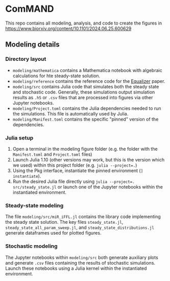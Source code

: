 # ComMAND

This repo contains all modeling, analysis, and code to create the figures in https://www.biorxiv.org/content/10.1101/2024.06.25.600629


## Modeling details

### Directory layout

- `modeling/mathematica` contains a Mathematica notebook with algebraic calculations for hte steady-state solution.
- `modeling/reference` contains the reference code for the [Equalizer](https://dx.doi.org/10.1038/s41467-021-23889-0) paper.
- `modeling/src` contains Julia code that simulates both the steady state and stochastic code. Generally, these simulations output simulation results as `.h5` or `.csv` files that are processed into figures via other Jupyter notebooks.
- `modeling/Project.toml` contains the Julia dependencies needed to run the simulations. This file is automatically used by Julia.
- `modeling/Manifest.toml` contains the specific "pinned" version of the dependencies.

### Julia setup

1. Open a terminal in the modeling figure folder (e.g. the folder with the `Manifest.toml` and `Project.toml` files)
2. Launch Julia 1.10 (other versions may work, but this is the version which we used) within this project folder (e.g. `julia --project=.`)
3. Using the Pkg interface, instantiate the pinned environment (`] instantiate`).
4. Run the desired Julia file directly using `julia --project=. src/steady_state.jl` or launch one of the Jupyter notebooks within the instantiated environment.

### Steady-state modeling

The file `modeling/src/miR_iFFL.jl` contains the library code implementing the steady state solution. The key files `steady_state.jl`, `steady_state_all_param_sweep.jl`, and `steady_state_distributions.jl` generate dataframes used for plotted figures.

### Stochastic modeling

The Jupyter notebooks within `modeling/src` both generate auxiliary plots and generate `.csv` files containing the results of stochastic simulations. Launch these notebooks using a Julia kernel within the instantiated environment.